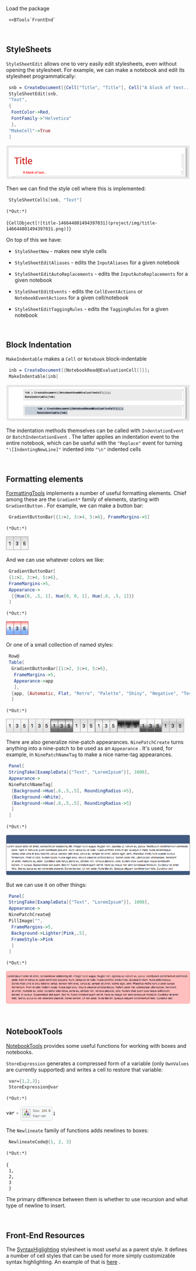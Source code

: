 Load the package

```mathematica
 <<BTools`FrontEnd`
```

<a id="stylesheets" style="width:0;height:0;margin:0;padding:0;">&zwnj;</a>

## StyleSheets

```StyleSheetEdit```  allows one to very easily edit stylesheets, even without opening the stylesheet. For example, we can make a notebook and edit its stylesheet programmatically:

```mathematica
 snb = CreateDocument[{Cell["Title", "Title"], Cell["A block of text...", "Text"]}]; 
 StyleSheetEdit[snb, 
 "Text",
 {
  FontColor->Red,
  FontFamily->"Helvetica"
  },
 "MakeCell"->True
 ]
```

![title-6872989756726750125](project/img/title-6872989756726750125.png)

Then we can find the style cell where this is implemented:

```mathematica
 StyleSheetCells[snb, "Text"]
```

	(*Out:*)
	
	{CellObject[![title-146644801494397031](project/img/title-146644801494397031.png)]}

On top of this we have:

* ```StyleSheetNew```  - makes new style cells

* ```StyleSheetEditAliases```  - edits the  ```InputAliases```  for a given notebook

* ```StyleSheetEditAutoReplacements```  - edits the  ```InputAutoReplacements```  for a given notebook

* ```StyleSheetEditEvents```  - edits the  ```CellEventActions```  or  ```NotebookEventActions```  for a given cell/notebook

* ```StyleSheetEditTaggingRules```  - edits the  ```TaggingRules```  for a given notebook

<a id="block-indentation" style="width:0;height:0;margin:0;padding:0;">&zwnj;</a>

## Block Indentation

```MakeIndentable```  makes a  ```Cell```  or  ```Notebook```  block-indentable

```mathematica
 inb = CreateDocument[{NotebookRead@EvaluationCell[]}]; 
 MakeIndentable[inb]
```

![title-8801250787185254727](project/img/title-8801250787185254727.png)

The indentation methods themselves can be called with  ```IndentationEvent```  or  ```BatchIndentationEvent``` . The latter applies an indentation event to the entire notebook, which can be useful with the  ```"Replace"```  event for turning  ```"∖[IndentingNewLine]"```  indented into  ```"\n"```  indented cells

<a id="formatting-elements" style="width:0;height:0;margin:0;padding:0;">&zwnj;</a>

## Formatting elements

[FormattingTools](Packages/FormattingTools.m)  implements a number of useful formatting elements. Chief among these are the  ```Gradient*```  family of elements, starting with  ```GradientButton``` . For example, we can make a button bar:

```mathematica
 GradientButtonBar[{1:>2, 3:>4, 5:>6}, FrameMargins->5]
```

	(*Out:*)
	
![title-9046101401840380990](project/img/title-9046101401840380990.png)

And we can use whatever colors we like:

```mathematica
 GradientButtonBar[
 {1:>2, 3:>4, 5:>6}, 
 FrameMargins->5,
 Appearance->
  {{Hue[0, .5, 1], Hue[0, 0, 1], Hue[.6, .5, 1]}}
 ]
```

	(*Out:*)
	
![title-1526923896790945062](project/img/title-1526923896790945062.png)

Or one of a small collection of named styles:

```mathematica
 Row@
 Table[
  GradientButtonBar[{1:>2, 3:>4, 5:>6}, 
   FrameMargins->5,
   Appearance->app
   ],
  {app, {Automatic, Flat, "Retro", "Palette", "Shiny", "Negative", "Test1", "Test2"}}
  ]
```

	(*Out:*)
	
![title-2570629531543374290](project/img/title-2570629531543374290.png)

There are also generalize nine-patch appearances.  ```NinePatchCreate```  turns anything into a nine-patch to be used as an  ```Appearance``` . It's used, for example, in  ```NinePatchNameTag```  to make a nice name-tag appearances.

```mathematica
 Panel[
 StringTake[ExampleData[{"Text", "LoremIpsum"}], 1000],
 Appearance->
 NinePatchNameTag[
  {Background->Hue[.6,.5,.5], RoundingRadius->5},
  {Background->White},
  {Background->Hue[.6,.5,.5], RoundingRadius->5}
  ]
 ]
```

	(*Out:*)
	
![title-2260547031847133199](project/img/title-2260547031847133199.png)

But we can use it on other things:

```mathematica
 Panel[
 StringTake[ExampleData[{"Text", "LoremIpsum"}], 1000],
 Appearance->
 NinePatchCreate@
 PillImage["", 
  FrameMargins->5, 
  Background->Lighter[Pink,.5],
  FrameStyle->Pink
  ]
 ]
```

	(*Out:*)
	
![title-4874399652568004251](project/img/title-4874399652568004251.png)

<a id="notebooktools" style="width:0;height:0;margin:0;padding:0;">&zwnj;</a>

## NotebookTools

[NotebookTools](Packages/NotebookTools.m)  provides some useful functions for working with boxes and notebooks.

```StoreExpression```  generates a compressed form of a variable (only  ```OwnValues```  are currently supported) and writes a cell to restore that variable:

```mathematica
 var={1,2,3}; 
 StoreExpression@var
```

	(*Out:*)
	
![title-1601186910705832175](project/img/title-1601186910705832175.png)

The  ```Newlineate```  family of functions adds newlines to boxes:

```mathematica
 NewlineateCode@{1, 2, 3}
```

	(*Out:*)
	
	{
	 1,
	 2,
	 3
	 }

The primary difference between them is whether to use recursion and what type of newline to insert.

<a id="frontend-resources" style="width:0;height:0;margin:0;padding:0;">&zwnj;</a>

## Front-End Resources

The  [SyntaxHiglighting](FrontEnd/StyleSheets/BTools/SyntaxHiglighting.nb)  stylesheet is most useful as a parent style. It defines a number of cell styles that can be used for more simply customizable syntax highlighting. An example of that is  [here](Notebook-SyntaxHiglighting.nb) .